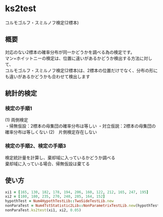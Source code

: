ks2test
=======
コルモゴルフ・スミルノフ検定(2標本)

## 概要

対応のない2標本の確率分布が同一かどうかを調べる為の検定です。  
マン=ホイットニーの検定は、位置に違いがあるかどうか検出する方法に対して、  
コルモゴルフ・スミルノフ検定(2標本)は、2標本の位置だけでなく、分布の形にも違いがあるかどうかも合わせて検出します

## 統計的検定
### 検定の手順1

(1) 両側検定  
・帰無仮設：2標本の母集団の確率分布は等しい
・対立仮説：2標本の母集団の確率分布は等しくない
(2)　片側検定存在しない

### 検定の手順2、検定の手順3

検定統計量を計算し、棄却域に入っているかどうか調べる  
棄却域に入っている場合、帰無仮設は棄てる

## 使い方

```ruby
xi1 = [165, 130, 182, 178, 194, 206, 160, 122, 212, 165, 247, 195]
xi2 = [180, 180, 235, 270, 240, 285, 164, 152]
hypothTest = Num4HypothTestLib::TwoSideTestLib.new
nonParaTest = Num4TstStatistic2Lib::NonParametrixTestLib.new(hypothTest)
nonParaTest.ks2test(xi1, xi2, 0.05)
```

